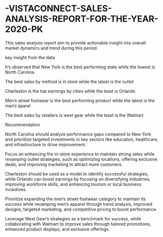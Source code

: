 # -VISTACONNECT-SALES-ANALYSIS-REPORT-FOR-THE-YEAR-2020-PK
This sales analysis report aim to provide actionable insight into overall market dynamics and trend during this period


key insight from the data

It’s observed that New York is the best performing state while the lowest is North Carolina

The best sales by method is in store while the latest is the outlet

Charleston is the top earnings by cities while the least is Orlando

Men’s street footwear  is the best performing product while the latest is the man’s aparel

The best sales by retailers is west gear while the least is the Walmart

Recommendation 

North Carolina should analyze performance gaps compared to New York and prioritize targeted investments in key sectors like education, healthcare, and infrastructure to drive improvement.

Focus on enhancing the in-store experience to maintain strong sales while revamping outlet strategies, such as optimizing locations, offering exclusive deals, and improving marketing to attract more customers.

Charleston should be used as a model to identify successful strategies, while Orlando can boost earnings by focusing on diversifying industries, improving workforce skills, and enhancing tourism or local business incentives.

Prioritize expanding the men’s street footwear category to maintain its success while revamping men’s apparel through trend analysis, improved designs, targeted marketing, and competitive pricing to boost performance.

Leverage West Gear’s strategies as a benchmark for success, while collaborating with Walmart to improve sales through tailored promotions, enhanced product displays, and exclusive offerings.
